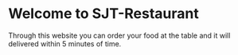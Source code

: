 # Welcome to SJT-Restaurant
Through this website you can order your food at the table and it will delivered within 5 minutes of time.
